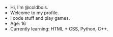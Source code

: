 - Hi, I’m @coldbois.
- Welcome to my profile.
- I code stuff and play games.
- Age: 16
- Currently learning: HTML + CSS, Python, C++.


<!---
coldbois/coldbois is a ✨ special ✨ repository because its `README.md` (this file) appears on your GitHub profile.
You can click the Preview link to take a look at your changes.
--->
